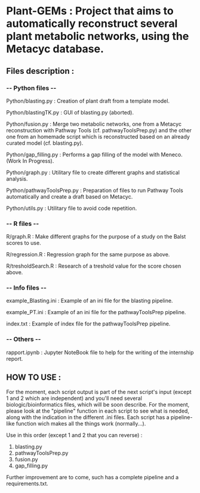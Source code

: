 # Plant-GEMs : Project that aims to automatically reconstruct several plant metabolic networks, using the Metacyc database.

## Files description :

### -- Python files --

Python/blasting.py : Creation of plant draft from a template model.

Python/blastingTK.py : GUI of blasting.py (aborted).

Python/fusion.py : Merge two metabolic networks, one from a Metacyc reconstruction with Pathway Tools (cf. pathwayToolsPrep.py) and the other one from an homemade script which is reconstructed based on an already curated model (cf. blasting.py).

Python/gap_filling.py : Performs a gap filling of the model with Meneco. (Work In Progress).

Python/graph.py : Utilitary file to create different graphs and statistical analysis.

Python/pathwayToolsPrep.py : Preparation of files to run Pathway Tools automatically and create a draft based on Metacyc.

Python/utils.py : Utilitary file to avoid code repetition.

### -- R files --

R/graph.R : Make different graphs for the purpose of a study on the Balst scores to use.

R/regression.R : Regression graph for the same purpose as above.

R/tresholdSearch.R : Research of a treshold value for the score chosen above.

### -- Info files --

example_Blasting.ini : Example of an ini file for the blasting pipeline.

example_PT.ini : Example of an ini file for the pathwayToolsPrep pipeline.

index.txt : Example of index file for the pathwayToolsPrep pipeline.

### -- Others --

rapport.ipynb : Jupyter NoteBook file to help for the writing of the internship report.


## HOW TO USE :

For the moment, each script output is part of the next script's input (except 1 and 2 which are independent) and you'll need several biologic/bioinformatics files, which will be soon describe. For the moment, please look at the "pipeline" function in each script to see what is needed, along with the indication in the different .ini files.
Each script has a pipeline-like function wich makes all the things work (normally...).

Use in this order (except 1 and 2 that you can reverse) :
1. blasting.py
2. pathwayToolsPrep.py
3. fusion.py
4. gap_filling.py

Further improvement are to come, such has a complete pipeline and a requirements.txt.

